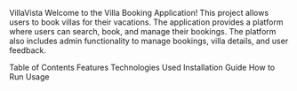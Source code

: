 VillaVista 
Welcome to the Villa Booking Application! This project allows users to book villas for their vacations. The application provides a platform where users can search, book, and manage their bookings. The platform also includes admin functionality to manage bookings, villa details, and user feedback.


Table of Contents
Features
Technologies Used
Installation Guide
How to Run
Usage
